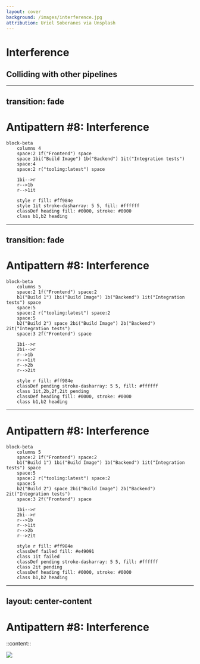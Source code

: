 ```yaml
---
layout: cover
background: /images/interference.jpg
attribution: Uriel Soberanes via Unsplash
---
```

<AntiPattern :num="8" />

# Interference
## Colliding with other pipelines

---
transition: fade
---

#  Antipattern #8: Interference

```mermaid { theme: 'forest' }
block-beta
    columns 4
    space:2 1f("Frontend") space
    space 1bi("Build Image") 1b("Backend") 1it("Integration tests")
    space:4
    space:2 r("tooling:latest") space
    
    1bi-->r
    r-->1b
    r-->1it
    
    style r fill: #ff984e
    style 1it stroke-dasharray: 5 5, fill: #ffffff
    classDef heading fill: #0000, stroke: #0000
    class b1,b2 heading
```

---
transition: fade
---

#  Antipattern #8: Interference

```mermaid { theme: 'forest' }
block-beta
    columns 5
    space:2 1f("Frontend") space:2
    b1("Build 1") 1bi("Build Image") 1b("Backend") 1it("Integration tests") space
    space:5
    space:2 r("tooling:latest") space:2
    space:5
    b2("Build 2") space 2bi("Build Image") 2b("Backend") 2it("Integration tests")
    space:3 2f("Frontend") space
    
    1bi-->r
    2bi-->r
    r-->1b
    r-->1it
    r-->2b
    r-->2it
    
    style r fill: #ff984e
    classDef pending stroke-dasharray: 5 5, fill: #ffffff
    class 1it,2b,2f,2it pending
    classDef heading fill: #0000, stroke: #0000
    class b1,b2 heading
```
---

#  Antipattern #8: Interference

```mermaid { theme: 'forest' }
block-beta
    columns 5
    space:2 1f("Frontend") space:2
    b1("Build 1") 1bi("Build Image") 1b("Backend") 1it("Integration tests") space
    space:5
    space:2 r("tooling:latest") space:2
    space:5
    b2("Build 2") space 2bi("Build Image") 2b("Backend") 2it("Integration tests")
    space:3 2f("Frontend") space
    
    1bi-->r
    2bi-->r
    r-->1b
    r-->1it
    r-->2b
    r-->2it
    
    style r fill: #ff984e
    classDef failed fill: #e49091
    class 1it failed
    classDef pending stroke-dasharray: 5 5, fill: #ffffff
    class 2it pending
    classDef heading fill: #0000, stroke: #0000
    class b1,b2 heading
```
---
layout: center-content
---

#  Antipattern #8: Interference

::content::

<img class="w-75% mx-auto" src="/images/test-db-interference.svg" />
